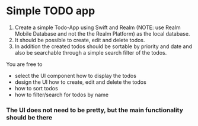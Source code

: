 # Simple TODO app

1. Create a simple Todo-App using Swift and Realm (NOTE: use Realm Mobile Database and not the the Realm Platform) as the local database. 
2. It should be possible to create, edit and delete todos. 
3. In addition the created todos should be sortable by priority and date and also be searchable through a simple search filter of the todos.

You are free to
- select the UI component how to display the todos
- design the UI how to create, edit and delete the todos
- how to sort todos
- how to filter/search for todos by name
 
### The UI does not need to be pretty, but the main functionality should be there
